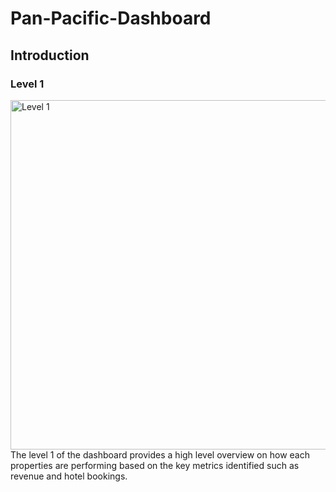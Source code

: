 # Pan-Pacific-Dashboard
## Introduction
### Level 1
<img width="559" alt="Level 1" src="https://github.com/user-attachments/assets/5ed0bafe-e81b-4b68-90f3-ac90ff1a26fc" />   
  The level 1 of the dashboard provides a high level overview on how each properties are performing based on the key metrics identified such as revenue and hotel bookings.
